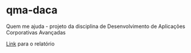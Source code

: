 # qma-daca
Quem me ajuda - projeto da disciplina de Desenvolvimento de Aplicações Corporativas Avançadas

[Link](https://drive.google.com/open?id=1QGOJg0vQz-VPefPaQdwZcnhYDsvuvGlJu4A0YF_vpUY) para o relatório
